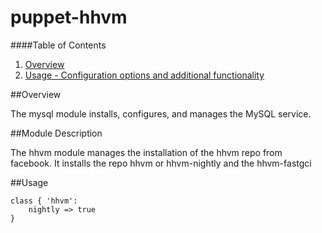 puppet-hhvm
===========

####Table of Contents

1. [Overview](#overview)
2. [Usage - Configuration options and additional functionality](#usage)

##Overview

The mysql module installs, configures, and manages the MySQL service.

##Module Description

The hhvm module manages the installation of the hhvm repo from facebook.
It installs the repo hhvm or hhvm-nightly and the hhvm-fastgci


##Usage

```puppet
class { 'hhvm':
    nightly => true
}
```